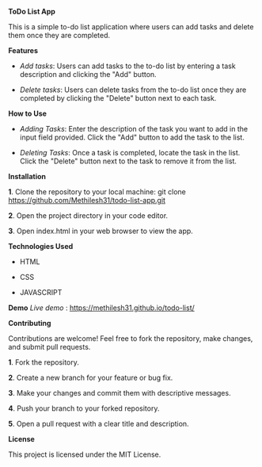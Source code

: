 **ToDo List App**

This is a simple to-do list application where users can add tasks and delete them once they are completed.

**Features**

  * *Add tasks*: Users can add tasks to the to-do list by entering a task description and clicking the "Add" button.

  * *Delete tasks*: Users can delete tasks from the to-do list once they are completed by clicking the "Delete" button next to each task.

**How to Use**

   * *Adding Tasks*: Enter the description of the task you want to add in the input field provided.
      Click the "Add" button to add the task to the list.

      
   * *Deleting Tasks*: Once a task is completed, locate the task in the list.
      Click the "Delete" button next to the task to remove it from the list.

**Installation**
      
   **1**. Clone the repository to your local machine: git clone https://github.com/Methilesh31/todo-list-app.git

  
   **2**.  Open the project directory in your code editor.

  
   **3**.  Open index.html in your web browser to view the app.


**Technologies Used**
    
  - HTML

  - CSS
    
  - JAVASCRIPT

**Demo** 
  *Live demo* : https://methilesh31.github.io/todo-list/


**Contributing**
        
   Contributions are welcome! Feel free to fork the repository, make changes, and submit pull requests.

   **1**.  Fork the repository.
  
   **2**.  Create a new branch for your feature or bug fix.
  
   **3**.  Make your changes and commit them with descriptive messages.
  
   **4**.  Push your branch to your forked repository.
  
   **5**.  Open a pull request with a clear title and description.

**License**
  
   This project is licensed under the MIT License.

